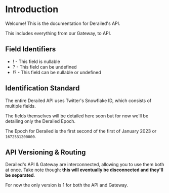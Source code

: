 # Introduction

Welcome! This is the documentation for Derailed's API.

This includes everything from our Gateway, to API.

## Field Identifiers

- ! - This field is nullable
- ? - This field can be undefined
- !? - This field can be nullable or undefined

## Identification Standard

The entire Derailed API uses Twitter's Snowflake ID,
which consists of multiple fields.

The fields themselves will be detailed here soon but for now we'll be detailing only the Derailed Epoch.

The Epoch for Derailed is the first second of the first of January 2023 or `1672531200000`.

## API Versioning & Routing

Derailed's API & Gateway are interconnected, allowing you to use them both at once.
Take note though: **this will eventually be disconnected and they'll be separated**.

For now the only version is 1 for both the API and Gateway.
